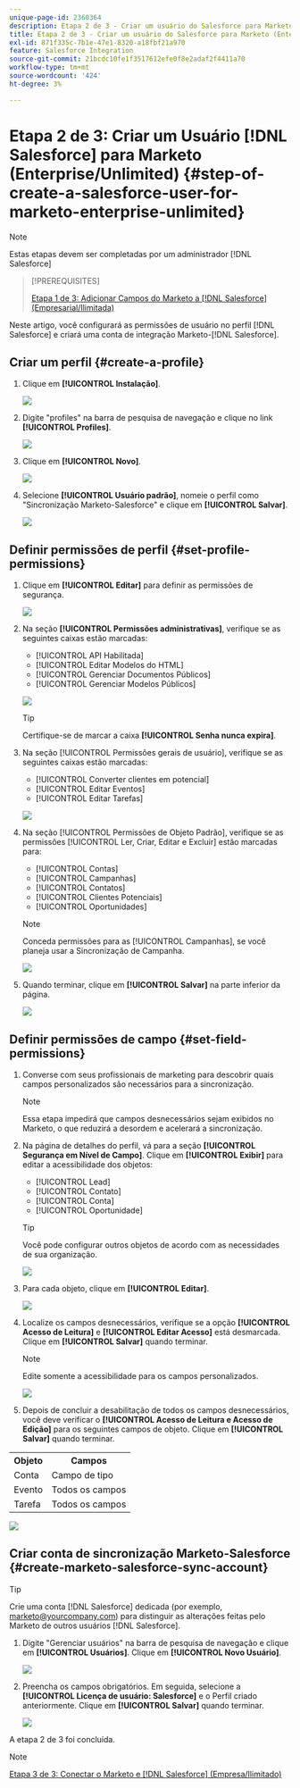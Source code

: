 ```yaml
---
unique-page-id: 2360364
description: Etapa 2 de 3 - Criar um usuário do Salesforce para Marketo (Enterprise/Unlimited) - Documentação do Marketo - Documentação do produto
title: Etapa 2 de 3 - Criar um usuário do Salesforce para Marketo (Enterprise/Unlimited)
exl-id: 871f335c-7b1e-47e1-8320-a18fbf21a970
feature: Salesforce Integration
source-git-commit: 21bcdc10fe1f3517612efe0f8e2adaf2f4411a70
workflow-type: tm+mt
source-wordcount: '424'
ht-degree: 3%

---
```


# Etapa 2 de 3: Criar um Usuário [!DNL Salesforce] para Marketo (Enterprise/Unlimited) {#step-of-create-a-salesforce-user-for-marketo-enterprise-unlimited}

>[!NOTE]
>
>Estas etapas devem ser completadas por um administrador [!DNL Salesforce]

>[!PREREQUISITES]
>
>[Etapa 1 de 3: Adicionar Campos do Marketo a [!DNL Salesforce] (Empresarial/Ilimitada)](/help/marketo/product-docs/crm-sync/salesforce-sync/setup/enterprise-unlimited-edition/step-1-of-3-add-marketo-fields-to-salesforce-enterprise-unlimited.md)

Neste artigo, você configurará as permissões de usuário no perfil [!DNL Salesforce] e criará uma conta de integração Marketo-[!DNL Salesforce].

## Criar um perfil {#create-a-profile}

1. Clique em **[!UICONTROL Instalação]**.

   ![](assets/image2015-6-11-16-3a15-3a27.png)

1. Digite &quot;profiles&quot; na barra de pesquisa de navegação e clique no link **[!UICONTROL Profiles]**.

   ![](assets/sfdc-profiles-hands.png)

1. Clique em **[!UICONTROL Novo]**.

   ![](assets/image2014-12-9-9-3a19-3a15.png)

1. Selecione **[!UICONTROL Usuário padrão]**, nomeie o perfil como &quot;Sincronização Marketo-Salesforce&quot; e clique em **[!UICONTROL Salvar]**.

   ![](assets/image2014-12-9-9-3a19-3a22.png)

## Definir permissões de perfil {#set-profile-permissions}

1. Clique em **[!UICONTROL Editar]** para definir as permissões de segurança.

   ![](assets/image2014-12-9-9-3a19-3a30.png)

1. Na seção **[!UICONTROL Permissões administrativas]**, verifique se as seguintes caixas estão marcadas:

   * [!UICONTROL API Habilitada]
   * [!UICONTROL Editar Modelos do HTML]
   * [!UICONTROL Gerenciar Documentos Públicos]
   * [!UICONTROL Gerenciar Modelos Públicos]

   ![](assets/image2014-12-9-9-3a19-3a38.png)

   >[!TIP]
   >
   >Certifique-se de marcar a caixa **[!UICONTROL Senha nunca expira]**.

1. Na seção [!UICONTROL Permissões gerais de usuário], verifique se as seguintes caixas estão marcadas:

   * [!UICONTROL Converter clientes em potencial]
   * [!UICONTROL Editar Eventos]
   * [!UICONTROL Editar Tarefas]

   ![](assets/image2014-12-9-9-3a19-3a47.png)

1. Na seção [!UICONTROL Permissões de Objeto Padrão], verifique se as permissões [!UICONTROL Ler, Criar, Editar e Excluir] estão marcadas para:

   * [!UICONTROL Contas]
   * [!UICONTROL Campanhas]
   * [!UICONTROL Contatos]
   * [!UICONTROL Clientes Potenciais]
   * [!UICONTROL Oportunidades]

   >[!NOTE]
   >
   >Conceda permissões para as [!UICONTROL Campanhas], se você planeja usar a Sincronização de Campanha.

   ![](assets/image2014-12-9-9-3a19-3a57.png)

1. Quando terminar, clique em **[!UICONTROL Salvar]** na parte inferior da página.

   ![](assets/image2014-12-9-9-3a20-3a5.png)

## Definir permissões de campo {#set-field-permissions}

1. Converse com seus profissionais de marketing para descobrir quais campos personalizados são necessários para a sincronização.

   >[!NOTE]
   >
   >Essa etapa impedirá que campos desnecessários sejam exibidos no Marketo, o que reduzirá a desordem e acelerará a sincronização.

1. Na página de detalhes do perfil, vá para a seção **[!UICONTROL Segurança em Nível de Campo]**. Clique em **[!UICONTROL Exibir]** para editar a acessibilidade dos objetos:

   * [!UICONTROL Lead]
   * [!UICONTROL Contato]
   * [!UICONTROL Conta]
   * [!UICONTROL Oportunidade]

   >[!TIP]
   >
   >Você pode configurar outros objetos de acordo com as necessidades de sua organização.

   ![](assets/image2014-12-9-9-3a20-3a14.png)

1. Para cada objeto, clique em **[!UICONTROL Editar]**.

   ![](assets/sfdc-sync-field-edit1.png)

1. Localize os campos desnecessários, verifique se a opção **[!UICONTROL Acesso de Leitura]** e **[!UICONTROL Editar Acesso]** está desmarcada. Clique em **[!UICONTROL Salvar]** quando terminar.

   >[!NOTE]
   >
   >Edite somente a acessibilidade para os campos personalizados.

   ![](assets/sfdc-sync-field-edit2.png)

1. Depois de concluir a desabilitação de todos os campos desnecessários, você deve verificar o **[!UICONTROL Acesso de Leitura e Acesso de Edição]** para os seguintes campos de objeto. Clique em **[!UICONTROL Salvar]** quando terminar.

<table>
 <tbody>
  <tr>
   <th>Objeto</th>
   <th>Campos</th>
  </tr>
  <tr>
   <td>Conta</td>
   <td>Campo de tipo</td>
  </tr>
  <tr>
   <td>Evento</td>
   <td>Todos os campos</td>
  </tr>
  <tr>
   <td>Tarefa</td>
   <td>Todos os campos</td>
  </tr>
 </tbody>
</table>

![](assets/sfdc-check-the-boxes.png)

## Criar conta de sincronização Marketo-Salesforce {#create-marketo-salesforce-sync-account}

>[!TIP]
>
>Crie uma conta [!DNL Salesforce] dedicada (por exemplo, <marketo@yourcompany.com>) para distinguir as alterações feitas pelo Marketo de outros usuários [!DNL Salesforce].

1. Digite &quot;Gerenciar usuários&quot; na barra de pesquisa de navegação e clique em **[!UICONTROL Usuários]**. Clique em **[!UICONTROL Novo Usuário]**.

   ![](assets/sfdc-new-users.png)

1. Preencha os campos obrigatórios. Em seguida, selecione a **[!UICONTROL Licença de usuário: Salesforce]** e o Perfil criado anteriormente. Clique em **[!UICONTROL Salvar]** quando terminar.

   ![](assets/image2014-12-9-9-3a20-3a56.png)

A etapa 2 de 3 foi concluída.

>[!NOTE]
>
>[Etapa 3 de 3: Conectar o Marketo e [!DNL Salesforce] (Empresa/Ilimitado)](/help/marketo/product-docs/crm-sync/salesforce-sync/setup/enterprise-unlimited-edition/step-3-of-3-connect-marketo-and-salesforce-enterprise-unlimited.md)
